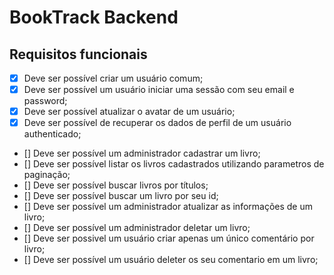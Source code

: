 # BookTrack Backend

## Requisitos funcionais

- [x] Deve ser possível criar um usuário comum;
- [x] Deve ser possível um usuário iniciar uma sessão com seu email e password;
- [x] Deve ser possível atualizar o avatar de um usuário;
- [x] Deve ser possível de recuperar os dados de perfil de um usuário authenticado;
- [] Deve ser possível um administrador cadastrar um livro;
- [] Deve ser possível listar os livros cadastrados utilizando parametros de paginação;
- [] Deve ser possível buscar livros por títulos;
- [] Deve ser possível buscar um livro por seu id;
- [] Deve ser possível um administrador atualizar as informações de um livro;
- [] Deve ser possível um administrador deletar um livro;
- [] Deve ser possivel um usuário criar apenas um único comentário por livro;
- [] Deve ser possível um usuário deleter os seu comentario em um livro;
